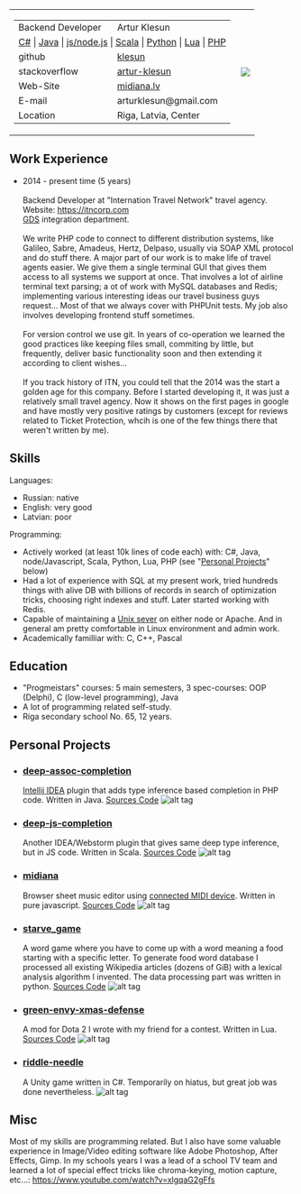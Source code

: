 
[//]: # (You can look at rendered version of this document at https://github.com/klesun/midiana.lv/blob/master/entry/public_personal/arur_klesun_cv.md)

<table><tr>
	<td><table>
		<tr><td> Backend Developer  </td><td> Artur Klesun                                                               </td></tr>
		<tr><td colspan="2">
			<a href="https://github.com/klesun/riddle-needle">C#</a> |
			<a href="https://github.com/klesun/deep-assoc-completion">Java</a> |
			<a href="https://github.com/klesun/midiana.lv">js/node.js</a> |
			<a href="https://github.com/klesun/deep-js-completion">Scala</a> |
			<a href="https://github.com/klesun/midiana.lv/tree/master/htbin">Python</a> |
			<a href="https://github.com/klesun/green-envy-xmas-defense">Lua</a> |
			<a href="https://www.asaptickets.com/">PHP</a>
		</td></tr>
		<tr><td> github        </td><td> <a href="https://github.com/klesun?tab=repositories">klesun</a>                 </td></tr>
		<tr><td> stackoverflow </td><td> <a href="https://stackoverflow.com/users/2750743/artur-klesun">artur-klesun</a> </td></tr>
		<tr><td> Web-Site      </td><td> <a href="https://midiana.lv">midiana.lv</a>                                     </td></tr>
		<tr><td> E-mail        </td><td> arturklesun@gmail.com                                                           </td></tr>
		<tr><td> Location      </td><td>Riga, Latvia, Center                                                             </td></tr>
	</table></td>
	<td><img src="https://user-images.githubusercontent.com/5202330/51569692-07b87400-1e95-11e9-96da-82ab7c7da184.png" align="right"/></td>
</tr></table>

 Work Experience
----------------

- 2014 - present time (5 years)<br/><br/>
    Backend Developer at "Internation Travel Network" travel agency.<br/>
    Website: https://itncorp.com<br/>
    [GDS](https://en.wikipedia.org/wiki/Global_distribution_system) integration department.<br/><br/>
     We write PHP code to connect to different distribution systems, like Galileo, 
    Sabre, Amadeus, Hertz, Delpaso, usually via SOAP XML protocol and do stuff there. 
    A major part of our work is to make life of travel agents easier.
    We give them a single terminal GUI that gives them access to all systems we support 
    at once. That involves a lot of  airline terminal text parsing; a ot of work with 
    MySQL databases and Redis; implementing various interesting ideas our travel business guys 
    request... Most of that we always cover with PHPUnit tests. My job also involves 
    developing frontend stuff sometimes.<br/><br/>
     For version control we use git. In years of co-operation we learned the good 
    practices like keeping files small, commiting by little, but frequently, deliver 
    basic functionality soon and then extending it according to client wishes...<br/>
    <br/>
    If you track history of ITN, you could tell that the 2014 was the start a golden age for 
    this company. Before I started developing it, it was just a relatively small travel agency. 
    Now it shows on the first pages in google and have mostly very positive ratings by customers 
    (except for reviews related to Ticket Protection, whcih is one of the few things there that weren't written by me).

 Skills
--------
Languages:
- Russian: native
- English: very good
- Latvian: poor

Programming:
- Actively worked (at least 10k lines of code each) with: C#, Java, node/Javascript, Scala, Python, Lua, PHP
(see "[Personal Projects](#user-content-personal-projects)" below)
- Had a lot of experience with SQL at my present work, tried hundreds things with alive DB with billions of
records in search of optimization tricks, choosing right indexes and stuff. Later started working with Redis.
- Capable of maintaining a [Unix sever](https://midiana.lv/entry/denisbook/views/) on either node or Apache. And in general am pretty comfortable in Linux environment and admin work.
- Academically familliar with: C, C++, Pascal

 Education
-----------

- "Progmeistars" courses: 5 main semesters, 3 spec-courses: OOP (Delphi), C (low-level programming), Java
- A lot of programming related self-study.
- Riga secondary school No. 65, 12 years.

 Personal Projects
-------------------

- ### [deep-assoc-completion](https://plugins.jetbrains.com/plugin/9927-deep-assoc-completion)
    [Intellij IDEA](https://www.jetbrains.com/idea/) plugin that adds type inference based completion in PHP code. 
    Written in Java.
    [Sources Code](https://github.com/klesun/deep-assoc-completion)
    ![alt tag](https://raw.githubusercontent.com/klesun/phpstorm-deep-keys/master/imgs/screenshot.png)

- ### [deep-js-completion](https://plugins.jetbrains.com/plugin/11478-deep-js-completion)
    Another IDEA/Webstorm plugin that gives same deep type inference, but in JS code. 
    Written in Scala.
    [Sources Code](https://github.com/klesun/deep-js-completion)
    ![alt tag](https://user-images.githubusercontent.com/5202330/50492169-c01e0400-0a1e-11e9-9eff-44d2cfebe09b.png)

- ### [midiana](http://midiana.lv/entry/compose/)
    Browser sheet music editor using [connected MIDI device](https://developer.mozilla.org/en-US/docs/Web/API/MIDIAccess). Written in pure javascript. 
    [Sources Code](https://github.com/klesun/midiana.lv)
    ![alt tag](https://github.com/klesun/midiana.lv/raw/master/screenshot_compose.png)

- ### [starve_game](http://midiana.lv/entry/starve_game/)
    A word game where you have to come up with a word meaning a food starting with a specific letter. 
    To generate food word database I processed all existing Wikipedia articles (dozens of GiB) with a lexical analysis algorithm I invented. 
    The data processing part was written in python.
    [Sources Code](https://github.com/klesun/midiana.lv/blob/master/htbin/scr/wiki_dump/hell_wrapper.py)
![alt tag](https://cloud.githubusercontent.com/assets/5202330/26429290/babeb7f2-40ee-11e7-98e0-ab4b04306c41.png)

- ### [green-envy-xmas-defense](https://steamcommunity.com/sharedfiles/filedetails/?id=1170060197)
    A mod for Dota 2 I wrote with my friend for a contest. Written in Lua.
    [Sources Code](https://github.com/klesun/green-envy-xmas-defense)
    ![alt tag](https://steamuserimages-a.akamaihd.net/ugc/867368888873667911/D53C89CC75A47AC50C09409D0BFBA4CF97242F80/)

- ### [riddle-needle](https://github.com/klesun/riddle-needle)
    A Unity game written in C#. Temporarily on hiatus, but great job was done nevertheless.
    ![alt tag](https://github.com/klesun/riddle-needle/blob/master/screenshots/village.png?raw=true)

 Misc
------

Most of my skills are programming related. But I also have some valuable experience in Image/Video editing 
software like Adobe Photoshop, After Effects, Gimp. In my schools years I was a lead of a school TV team 
and learned a lot of special effect tricks like chroma-keying, motion capture, etc...:
https://www.youtube.com/watch?v=xlgqaG2gFfs
